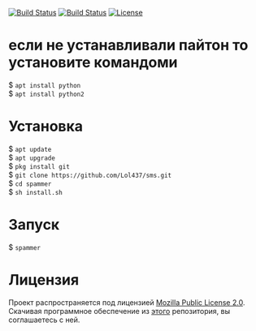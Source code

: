 [![Build Status](https://img.shields.io/github/forks/cludeex/spammer.svg)](https://github.com/cludeex/spammer)
[![Build Status](https://img.shields.io/github/stars/cludeex/spammer.svg)](https://github.com/cludeex/spammer)
[![License](https://img.shields.io/github/license/cludeex/spammer.svg)](https://github.com/cludeex/spammer)
# если не устанавливали пайтон то установите командоми
$ `apt install python`<br>
$ `apt install python2`<br>
# Установка
$ `apt update`<br>
$ `apt upgrade`<br>
$ `pkg install git`<br>
$ `git clone https://github.com/Lol437/sms.git`<br>
$ `cd spammer`<br>
$ `sh install.sh`<br>
# Запуск
$ `spammer`<br>
# Лицензия
Проект распространяется под лицензией [Mozilla Public License 2.0](https://github.com/cludeex/spammer/blob/master/LICENSE). Скачивая программное обеспечение из [этого](https://github.com/cludeex/spammer) репозитория, вы соглашаетесь с ней.
